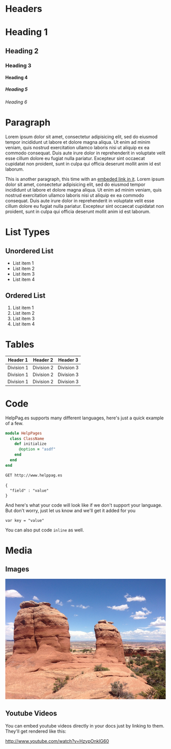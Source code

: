 # Headers

# Heading 1
## Heading 2
### Heading 3
#### Heading 4
##### Heading 5
###### Heading 6

# Paragraph

Lorem ipsum dolor sit amet, consectetur adipisicing elit, sed do eiusmod tempor incididunt ut labore et dolore magna aliqua. Ut enim ad minim veniam, quis nostrud exercitation ullamco laboris nisi ut aliquip ex ea commodo consequat. Duis aute irure dolor in reprehenderit in voluptate velit esse cillum dolore eu fugiat nulla pariatur. Excepteur sint occaecat cupidatat non proident, sunt in culpa qui officia deserunt mollit anim id est laborum.

This is another paragraph, this time with an [embeded link in it](http://helppag.es). Lorem ipsum dolor sit amet, consectetur adipisicing elit, sed do eiusmod tempor incididunt ut labore et dolore magna aliqua. Ut enim ad minim veniam, quis nostrud exercitation ullamco laboris nisi ut aliquip ex ea commodo consequat. Duis aute irure dolor in reprehenderit in voluptate velit esse cillum dolore eu fugiat nulla pariatur. Excepteur sint occaecat cupidatat non proident, sunt in culpa qui officia deserunt mollit anim id est laborum.

# List Types

## Unordered List

* List item 1
* List item 2
* List item 3
* List item 4

## Ordered List

1. List item 1
2. List item 2
3. List item 3
4. List item 4

# Tables
| Header 1 | Header 2 | Header 3 |
|---|---|---|
| Division 1 | Division 2 | Division 3|
| Division 1 | Division 2 | Division 3|
| Division 1 | Division 2 | Division 3|

# Code
HelpPag.es supports many different languages, here's just a quick example of a few.

```ruby
module HelpPages
  class ClassName
    def initialize
      @option = "asdf"
    end
  end
end
```

```http
GET http://www.helppag.es

{
  "field" : "value"
}
```

And here's what your code will look like if we don't support your language.  But don't worry, just let us know and we'll get it added for you

```
var key = "value"
```

You can also put code `inline` as well.

# Media

## Images

![Arches National Park](test/arches_park.jpg)

## Youtube Videos
You can embed youtube videos directly in your docs just by linking to them.  They'll get rendered like this:

<http://www.youtube.com/watch?v=HzypOnklG60>
